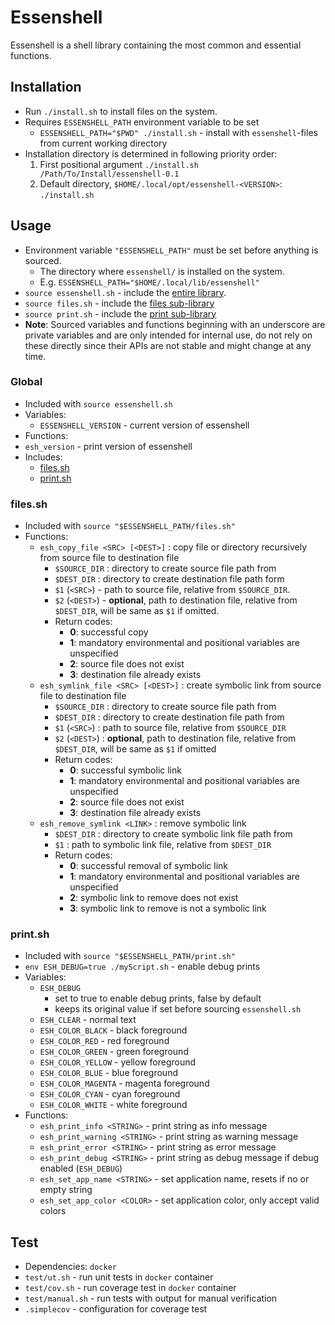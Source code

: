 # Essenshell

Essenshell is a shell library containing the most common and essential functions.

## Installation
- Run `./install.sh` to install files on the system.
- Requires `ESSENSHELL_PATH` environment variable to be set
    - `ESSENSHELL_PATH="$PWD" ./install.sh` - install with `essenshell`-files from current working directory
- Installation directory is determined in following priority order:
    1. First positional argument `./install.sh /Path/To/Install/essenshell-0.1`
    2. Default directory, `$HOME/.local/opt/essenshell-<VERSION>`: `./install.sh`

## Usage
- Environment variable `"ESSENSHELL_PATH"` must be set before anything is sourced.
    - The directory where `essenshell/` is installed on the system.
    - E.g. `ESSENSHELL_PATH="$HOME/.local/lib/essenshell"`
- `source essenshell.sh` - include the [entire library](#global).
- `source files.sh` - include the [files sub-library](#filessh)
- `source print.sh` - include the [print sub-library](#printsh)
- **Note**: Sourced variables and functions beginning with an underscore are private variables and are only intended for internal use, do not rely on these directly since their APIs are not stable and might change at any time.

### Global
- Included with `source essenshell.sh`
- Variables:
    - `ESSENSHELL_VERSION` - current version of essenshell
- Functions:
- `esh_version` - print version of essenshell
- Includes:
    - [files.sh](#filessh)
    - [print.sh](#printsh)

### files.sh
- Included with `source "$ESSENSHELL_PATH/files.sh"`
- Functions:
    - `esh_copy_file <SRC> [<DEST>]` : copy file or directory recursively from source file to destination file
        - `$SOURCE_DIR` : directory to create source file path from
        - `$DEST_DIR` : directory to create destination file path form
        - `$1` (`<SRC>`) - path to source file, relative from `$SOURCE_DIR`.
        - `$2` (`<DEST>`) - **optional**, path to destination file, relative from `$DEST_DIR`, will be same as `$1` if omitted.
        - Return codes:
            - **0**: successful copy
            - **1**: mandatory environmental and positional variables are unspecified
            - **2**: source file does not exist
            - **3**: destination file already exists
    - `esh_symlink_file <SRC> [<DEST>]` : create symbolic link from source file to destination file
        - `$SOURCE_DIR` : directory to create source file path from
        - `$DEST_DIR` : directory to create destination file path from
        - `$1` (`<SRC>`) : path to source file, relative from `$SOURCE_DIR`
        - `$2` (`<DEST>`) : **optional**, path to destination file, relative from `$DEST_DIR`, will be same as `$1` if omitted
        -  Return codes:
            - **0**: successful symbolic link
            - **1**: mandatory environmental and positional variables are unspecified
            - **2**: source file does not exist
            - **3**: destination file already exists
    - `esh_remove_symlink <LINK>` : remove symbolic link
        -  `$DEST_DIR` : directory to create symbolic link file path from
        - `$1` : path to symbolic link file, relative from `$DEST_DIR`
        - Return codes:
            - **0**: successful removal of symbolic link
            - **1**: mandatory environmental and positional variables are unspecified
            - **2**: symbolic link to remove does not exist
            - **3**: symbolic link to remove is not a symbolic link

### print.sh
- Included with `source "$ESSENSHELL_PATH/print.sh"`
- `env ESH_DEBUG=true ./myScript.sh` - enable debug prints
- Variables:
    - `ESH_DEBUG`
        - set to true to enable debug prints, false by default
        - keeps its original value if set before sourcing `essenshell.sh`
    - `ESH_CLEAR` - normal text
    - `ESH_COLOR_BLACK` - black foreground
    - `ESH_COLOR_RED` - red foreground
    - `ESH_COLOR_GREEN` - green foreground
    - `ESH_COLOR_YELLOW` - yellow foreground
    - `ESH_COLOR_BLUE` - blue foreground
    - `ESH_COLOR_MAGENTA` - magenta foreground
    - `ESH_COLOR_CYAN` - cyan foreground
    - `ESH_COLOR_WHITE` - white foreground
- Functions:
    - `esh_print_info <STRING>` - print string as info message
    - `esh_print_warning <STRING>` - print string as warning message
    - `esh_print_error <STRING>` - print string as error message
    - `esh_print_debug <STRING>` - print string as debug message if debug enabled (`ESH_DEBUG`)
    - `esh_set_app_name <STRING>` - set application name, resets if no or empty string
    - `esh_set_app_color <COLOR>` - set application color, only accept valid colors

## Test
- Dependencies: `docker`
- `test/ut.sh` - run unit tests in `docker` container
- `test/cov.sh` - run coverage test in `docker` container
- `test/manual.sh` - run tests with output for manual verification
- `.simplecov` - configuration for coverage test
